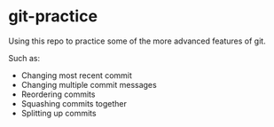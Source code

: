 # git-practice

Using this repo to practice some of the more advanced features of git.

Such as:

- Changing most recent commit
- Changing multiple commit messages
- Reordering commits
- Squashing commits together
- Splitting up commits